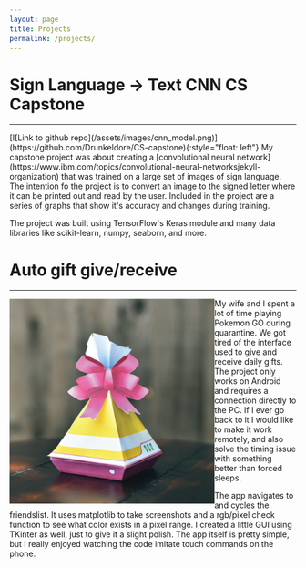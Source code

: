 ```yaml
---
layout: page
title: Projects
permalink: /projects/
---
```


# Sign Language -> Text CNN CS Capstone 
<hr>
[![Link to github repo](/assets/images/cnn_model.png)](https://github.com/Drunkeldore/CS-capstone){:style="float: left"}
My capstone project was about creating a [convolutional neural network](https://www.ibm.com/topics/convolutional-neural-networksjekyll-organization) that was trained on a large set of images of sign language. The intention fo the project is to convert an image to the signed letter where it can be printed out and read by the user. Included in the project are a series of graphs that show it's accuracy and changes during training. 


The project was built using TensorFlow's Keras module and many data libraries like scikit-learn, numpy, seaborn, and more.
# Auto gift give/receive
<hr>

<a href="https://github.com/Drunkeldore/AutoGiftSender" style="float:left;">
    <img src="/assets/images/autogift-logo.png" height="360" width="360" />
</a>

My wife and I spent a lot of time playing Pokemon GO during quarantine. We got tired of the interface used to give and receive daily gifts. The project only works on Android and requires a connection directly to the PC. If I ever go back to it I would like to make it work remotely, and also solve the timing issue with something better than forced sleeps.

The app navigates to and cycles the friendslist. It uses matplotlib to take screenshots and a rgb/pixel check function to see what color exists in a pixel range. I created a little GUI using TKinter as well, just to give it a slight polish. The app itself is pretty simple, but I really enjoyed watching the code imitate touch commands on the phone.
